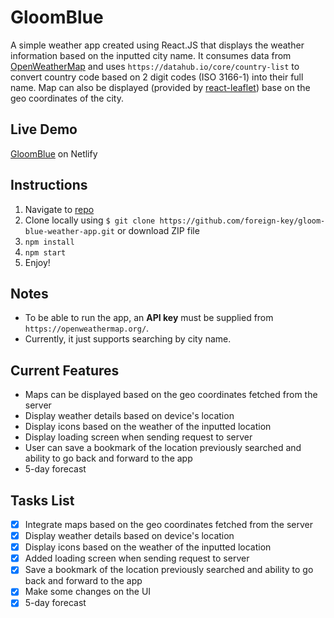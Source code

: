 # GloomBlue
A simple weather app created using React.JS that displays the weather information based on the inputted city name. It consumes data from [OpenWeatherMap](https://openweathermap.org/) and uses `https://datahub.io/core/country-list` to convert country code based on 2 digit codes (ISO 3166-1) into their full name. Map can also be displayed (provided by [react-leaflet](https://react-leaflet.js.org/)) base on the geo coordinates of the city.

## Live Demo
[GloomBlue](https://gloomblue.netlify.app/) on Netlify

## Instructions

1. Navigate to [repo](https://github.com/foreign-key/gloom-blue-weather-app)
2. Clone locally using
   `$ git clone https://github.com/foreign-key/gloom-blue-weather-app.git` or download ZIP file
3. `npm install`
4. `npm start`
5. Enjoy!

## Notes

+ To be able to run the app, an **API key** must be supplied from `https://openweathermap.org/`.
+ Currently, it just supports searching by city name.

## Current Features
+ Maps can be displayed based on the geo coordinates fetched from the server
+ Display weather details based on device's location
+ Display icons based on the weather of the inputted location
+ Display loading screen when sending request to server
+ User can save a bookmark of the location previously searched and ability to go back and forward to the app
+ 5-day forecast

## Tasks List
- [x] Integrate maps based on the geo coordinates fetched from the server
- [x] Display weather details based on device's location
- [x] Display icons based on the weather of the inputted location
- [x] Added loading screen when sending request to server
- [x] Save a bookmark of the location previously searched and ability to go back and forward to the app
- [x] Make some changes on the UI
- [x] 5-day forecast
